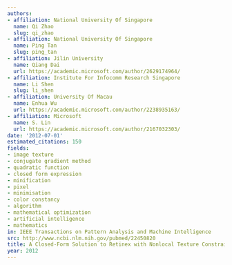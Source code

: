 ```yaml
---
authors:
- affiliation: National University Of Singapore
  name: Qi Zhao
  slug: qi_zhao
- affiliation: National University Of Singapore
  name: Ping Tan
  slug: ping_tan
- affiliation: Jilin University
  name: Qiang Dai
  url: https://academic.microsoft.com/author/2629174964/
- affiliation: Institute For Infocomm Research Singapore
  name: Li Shen
  slug: li_shen
- affiliation: University Of Macau
  name: Enhua Wu
  url: https://academic.microsoft.com/author/2238935163/
- affiliation: Microsoft
  name: S. Lin
  url: https://academic.microsoft.com/author/2167032303/
date: '2012-07-01'
estimated_citations: 150
fields:
- image texture
- conjugate gradient method
- quadratic function
- closed form expression
- minification
- pixel
- minimisation
- color constancy
- algorithm
- mathematical optimization
- artificial intelligence
- mathematics
in: IEEE Transactions on Pattern Analysis and Machine Intelligence
src: http://www.ncbi.nlm.nih.gov/pubmed/22450820
title: A Closed-Form Solution to Retinex with Nonlocal Texture Constraints
year: 2012
---
```

